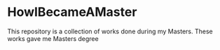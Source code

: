 # HowIBecameAMaster
This repository is a collection of works done during my Masters. These works gave me Masters degree
